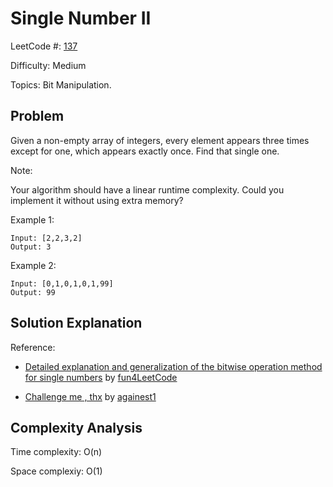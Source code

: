 # Single Number II

LeetCode #: [137](https://leetcode.com/problems/single-number-ii/)

Difficulty: Medium

Topics: Bit Manipulation.

## Problem

Given a non-empty array of integers, every element appears three times except for one, which appears exactly once. Find that single one.

Note:

Your algorithm should have a linear runtime complexity. Could you implement it without using extra memory?

Example 1:

```text
Input: [2,2,3,2]
Output: 3
```

Example 2:

```text
Input: [0,1,0,1,0,1,99]
Output: 99
```

## Solution Explanation

Reference: 

- [Detailed explanation and generalization of the bitwise operation method for single numbers](https://leetcode.com/problems/single-number-ii/discuss/43295/Detailed-explanation-and-generalization-of-the-bitwise-operation-method-for-single-numbers) by [fun4LeetCode](https://leetcode.com/fun4leetcode)

- [Challenge me , thx](https://leetcode.com/problems/single-number-ii/discuss/43294/Challenge-me-thx) by [againest1](https://leetcode.com/againest1)

## Complexity Analysis

Time complexity: O(n)

Space complexiy: O(1)
